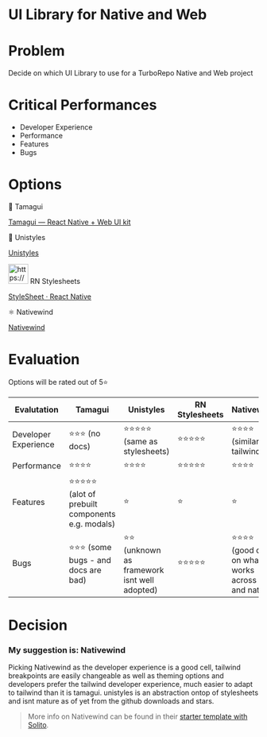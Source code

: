 # UI Library for Native and Web

# Problem

Decide on which UI Library to use for a TurboRepo Native and Web project

# Critical Performances

- Developer Experience
- Performance
- Features
- Bugs

# Options

<aside>
👾 Tamagui

</aside>

[Tamagui — React Native + Web UI kit](https://tamagui.dev/)

<aside>
🦄 Unistyles

</aside>

[Unistyles](https://reactnativeunistyles.vercel.app/start/introduction/)

<aside>
<img src="https://www.notion.so/icons/science_blue.svg" alt="https://www.notion.so/icons/science_blue.svg" width="40px" /> RN Stylesheets

</aside>

[StyleSheet · React Native](https://reactnative.dev/docs/stylesheet)

<aside>
⚛️ Nativewind

</aside>

[Nativewind](https://www.nativewind.dev/overview/)

# Evaluation

Options will be rated out of 5⭐

| Evalutation          | Tamagui                                              | Unistyles                                     | RN Stylesheets | Nativewind                                               |
| -------------------- | ---------------------------------------------------- | --------------------------------------------- | -------------- | -------------------------------------------------------- |
| Developer Experience | ⭐⭐⭐ (no docs)                                     | ⭐⭐⭐⭐⭐ (same as stylesheets)              | ⭐⭐⭐⭐⭐     | ⭐⭐⭐⭐ (similar to tailwind)                           |
| Performance          | ⭐⭐⭐⭐                                             | ⭐⭐⭐⭐                                      | ⭐⭐⭐⭐⭐     | ⭐⭐⭐⭐                                                 |
| Features             | ⭐⭐⭐⭐⭐ (alot of prebuilt components e.g. modals) | ⭐                                            | ⭐             | ⭐                                                       |
| Bugs                 | ⭐⭐⭐ (some bugs - and docs are bad)                | ⭐⭐ (unknown as framework isnt well adopted) | ⭐⭐⭐⭐⭐     | ⭐⭐⭐⭐ (good docs on what works across web and native) |

# Decision

### My suggestion is: Nativewind

Picking Nativewind as the developer experience is a good cell, tailwind breakpoints are easily changeable as well as theming options and developers prefer the tailwind developer experience, much easier to adapt to tailwind than it is tamagui. unistyles is an abstraction ontop of stylesheets and isnt mature as of yet from the github downloads and stars.

> More info on Nativewind can be found in their [starter template with Solito](https://solito.dev/tailwind#-how-it-works).
